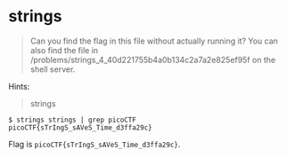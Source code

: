 # strings 

> Can you find the flag in this file without actually running it? You can also find the file in /problems/strings_4_40d221755b4a0b134c2a7a2e825ef95f on the shell server. 

Hints:

> strings

```
$ strings strings | grep picoCTF
picoCTF{sTrIngS_sAVeS_Time_d3ffa29c}
```

Flag is `picoCTF{sTrIngS_sAVeS_Time_d3ffa29c}`.